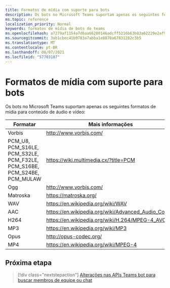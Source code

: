 ```yaml
---
title: Formatos de mídia com suporte para bots
description: Os bots no Microsoft Teams suportam apenas os seguintes formatos de mídia para conteúdo de áudio e vídeo.
ms.topic: reference
localization_priority: Normal
keywords: formatos de mídia de bots do teams
ms.openlocfilehash: a7279af1154a7d6aa66200146adcff5216b63b03a62229e2af908e8b9b8c9d07
ms.sourcegitcommit: 3ab1cbec41b9783a7abba1e0870a67831282c3b5
ms.translationtype: MT
ms.contentlocale: pt-BR
ms.lasthandoff: 08/07/2021
ms.locfileid: "57703107"
---
```

# <a name="supported-media-formats-for-bots"></a>Formatos de mídia com suporte para bots

Os bots no Microsoft Teams suportam apenas os seguintes formatos de mídia para conteúdo de áudio e vídeo:

| Formatar | Mais informações |
| --- | --- |
| Vorbis | http://www.vorbis.com/ |
| PCM_U8, PCM_S16LE, PCM_S32LE, PCM_F32LE, PCM_S16BE, PCM_S24BE, PCM_MULAW | https://wiki.multimedia.cx/?title=PCM |
| Ogg | http://www.vorbis.com/ |
| Matroska | https://matroska.org/ |
| WAV | https://en.wikipedia.org/wiki/WAV |
| AAC | https://en.wikipedia.org/wiki/Advanced_Audio_Coding |
| H264 | https://en.wikipedia.org/wiki/H.264/MPEG-4_AVC |
| MP3 | https://en.wikipedia.org/wiki/MP3 |
| Opus | http://opus-codec.org/ |
| MP4 | https://en.wikipedia.org/wiki/MPEG-4 |

## <a name="next-step"></a>Próxima etapa

> [!div class="nextstepaction"]
> [Alterações nas APIs Teams bot para buscar membros de equipe ou chat](~/resources/team-chat-member-api-changes.md)
